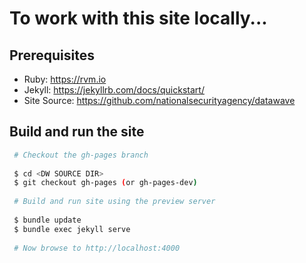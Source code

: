 # To work with this site locally...

## Prerequisites

- Ruby: <https://rvm.io>
- Jekyll: <https://jekyllrb.com/docs/quickstart/>
- Site Source: <https://github.com/nationalsecurityagency/datawave>

## Build and run the site

```bash
 # Checkout the gh-pages branch
 
 $ cd <DW SOURCE DIR>
 $ git checkout gh-pages (or gh-pages-dev)
 
 # Build and run site using the preview server
  
 $ bundle update
 $ bundle exec jekyll serve
 
 # Now browse to http://localhost:4000
 
``` 